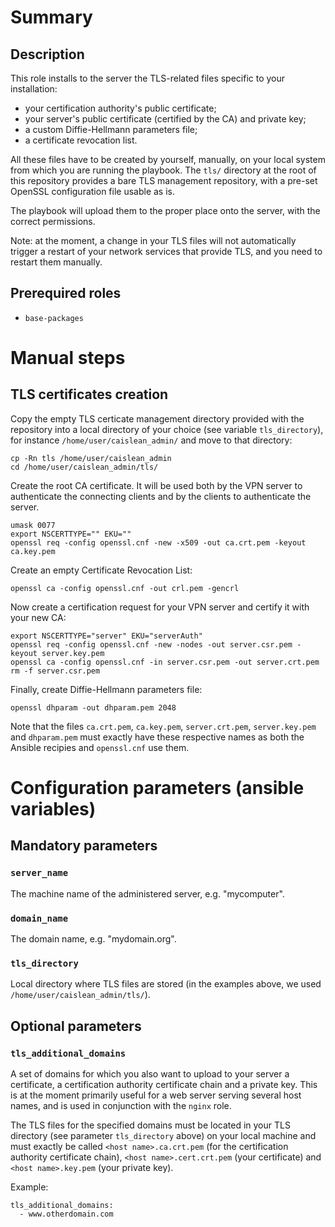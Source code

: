 # Summary

## Description

This role installs to the server the TLS-related files specific to your
installation:

- your certification authority's public certificate;
- your server's public certificate (certified by the CA) and private key;
- a custom Diffie-Hellmann parameters file;
- a certificate revocation list.

All these files have to be created by yourself, manually, on your local system
from which you are running the playbook. The `tls/` directory at the root of
this repository provides a bare TLS management repository, with a pre-set
OpenSSL configuration file usable as is.

The playbook will upload them to the proper place onto the server, with the
correct permissions.

Note: at the moment, a change in your TLS files will not automatically trigger a
restart of your network services that provide TLS, and you need to restart them
manually.

## Prerequired roles

- `base-packages`

# Manual steps

## TLS certificates creation

Copy the empty TLS certicate management directory provided with the repository
into a local directory of your choice (see variable `tls_directory`), for
instance `/home/user/caislean_admin/` and move to that directory:

    cp -Rn tls /home/user/caislean_admin
    cd /home/user/caislean_admin/tls/

Create the root CA certificate. It will be used both by the VPN server to
authenticate the connecting clients and  by the clients to authenticate
the server.

    umask 0077
    export NSCERTTYPE="" EKU=""
    openssl req -config openssl.cnf -new -x509 -out ca.crt.pem -keyout ca.key.pem

Create an empty Certificate Revocation List:

    openssl ca -config openssl.cnf -out crl.pem -gencrl

Now create a certification request for your VPN server and certify it with your
new CA:

    export NSCERTTYPE="server" EKU="serverAuth"
    openssl req -config openssl.cnf -new -nodes -out server.csr.pem -keyout server.key.pem
    openssl ca -config openssl.cnf -in server.csr.pem -out server.crt.pem
    rm -f server.csr.pem

Finally, create Diffie-Hellmann parameters file:

    openssl dhparam -out dhparam.pem 2048

Note that the files `ca.crt.pem`, `ca.key.pem`, `server.crt.pem`,
`server.key.pem` and `dhparam.pem` must exactly have these respective names as
both the Ansible recipies and `openssl.cnf` use them.

# Configuration parameters (ansible variables)

## Mandatory parameters

### `server_name`

The machine name of the administered server, e.g. "mycomputer".

### `domain_name`

The domain name, e.g. "mydomain.org".

### `tls_directory`

Local directory where TLS files are stored (in the examples above, we used
`/home/user/caislean_admin/tls/`).

## Optional parameters

### `tls_additional_domains`

A set of domains for which you also want to upload to your server a certificate,
a certification authority certificate chain and a private key. This is at the
moment primarily useful for a web server serving several host names, and is used
in conjunction with the `nginx` role.

The TLS files for the specified domains must be located in your TLS directory
(see parameter `tls_directory` above) on your local machine and must exactly be
called `<host name>.ca.crt.pem` (for the certification authority certificate
chain), `<host name>.cert.crt.pem` (your certificate) and `<host name>.key.pem`
(your private key).

Example:

    tls_additional_domains:
      - www.otherdomain.com
